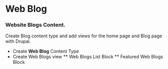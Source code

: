 # Web Blog

### Website Blogs Content.
Create Blog content type and add views for the home page and Blog page with Drupal.

* Create **Web Blog** Content Type
* Create Web Blogs view
** Web Blogs List Block
** Featured Web Blogs Block